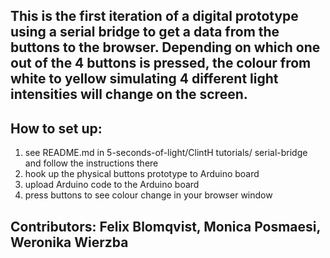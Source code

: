 ## This is the first iteration of a digital prototype using a serial bridge to get a data from the buttons to the browser. Depending on which one out of the 4 buttons is pressed, the colour from white to yellow simulating 4 different light intensities will change on the screen.

## How to set up:
1. see README.md in 5-seconds-of-light/ClintH tutorials/ serial-bridge and follow the instructions there
2. hook up the physical buttons prototype to Arduino board
3. upload Arduino code to the Arduino board
4. press buttons to see colour change in your browser window

## Contributors: Felix Blomqvist, Monica Posmaesi, Weronika Wierzba
